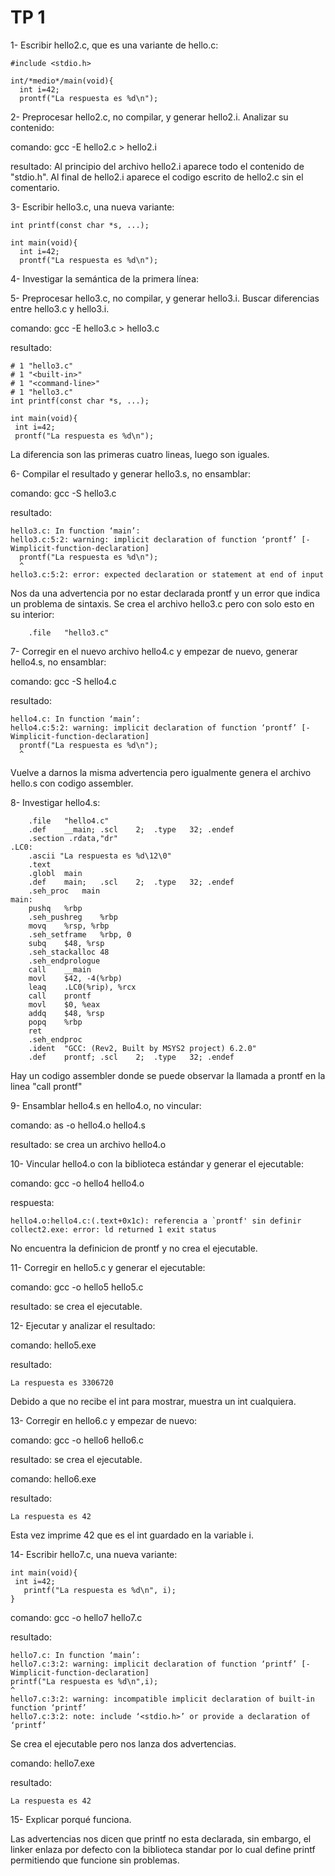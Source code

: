 # TP 1
1- Escribir hello2.c, que es una variante de hello.c:

```
#include <stdio.h>

int/*medio*/main(void){
  int i=42;
  prontf("La respuesta es %d\n");
```
2- Preprocesar hello2.c, no compilar, y generar hello2.i. Analizar su
contenido:

comando: gcc -E hello2.c > hello2.i

resultado: Al principio del archivo hello2.i aparece todo el contenido de "stdio.h". Al final de hello2.i aparece el codigo escrito de hello2.c sin el comentario. 

3- Escribir hello3.c, una nueva variante:

```
int printf(const char *s, ...);

int main(void){
  int i=42;
  prontf("La respuesta es %d\n");
```
4- Investigar la semántica de la primera línea:


5- Preprocesar hello3.c, no compilar, y generar hello3.i. Buscar diferencias
entre hello3.c y hello3.i.

comando: gcc -E hello3.c > hello3.c

resultado: 

```
# 1 "hello3.c"
# 1 "<built-in>"
# 1 "<command-line>"
# 1 "hello3.c"
int printf(const char *s, ...);

int main(void){
 int i=42;
 prontf("La respuesta es %d\n");
```
La diferencia son las primeras cuatro lineas, luego son iguales. 

6- Compilar el resultado y generar hello3.s, no ensamblar:

comando: gcc -S hello3.c

resultado:
```
hello3.c: In function ‘main’:
hello3.c:5:2: warning: implicit declaration of function ‘prontf’ [-Wimplicit-function-declaration]
  prontf("La respuesta es %d\n");
  ^
hello3.c:5:2: error: expected declaration or statement at end of input
```
Nos da una advertencia por no estar declarada prontf y un error que indica un problema de sintaxis. Se crea el archivo hello3.c pero con solo esto en su interior:
```
	.file	"hello3.c"
 ```
 7- Corregir en el nuevo archivo hello4.c y empezar de nuevo, generar
hello4.s, no ensamblar:

comando: gcc -S hello4.c

resultado: 
```
hello4.c: In function ‘main’:
hello4.c:5:2: warning: implicit declaration of function ‘prontf’ [-Wimplicit-function-declaration]
  prontf("La respuesta es %d\n");
  ^
```
Vuelve a darnos la misma advertencia pero igualmente genera el archivo hello.s con codigo assembler.

8- Investigar hello4.s:
```
	.file	"hello4.c"
	.def	__main;	.scl	2;	.type	32;	.endef
	.section .rdata,"dr"
.LC0:
	.ascii "La respuesta es %d\12\0"
	.text
	.globl	main
	.def	main;	.scl	2;	.type	32;	.endef
	.seh_proc	main
main:
	pushq	%rbp
	.seh_pushreg	%rbp
	movq	%rsp, %rbp
	.seh_setframe	%rbp, 0
	subq	$48, %rsp
	.seh_stackalloc	48
	.seh_endprologue
	call	__main
	movl	$42, -4(%rbp)
	leaq	.LC0(%rip), %rcx
	call	prontf
	movl	$0, %eax
	addq	$48, %rsp
	popq	%rbp
	ret
	.seh_endproc
	.ident	"GCC: (Rev2, Built by MSYS2 project) 6.2.0"
	.def	prontf;	.scl	2;	.type	32;	.endef
```
Hay un codigo assembler donde se puede observar la llamada a prontf en la linea "call prontf"

9- Ensamblar hello4.s en hello4.o, no vincular:

comando: as -o hello4.o hello4.s

resultado: se crea un archivo hello4.o 

10- Vincular hello4.o con la biblioteca estándar y generar el ejecutable:

comando: gcc -o hello4 hello4.o

respuesta:
```
hello4.o:hello4.c:(.text+0x1c): referencia a `prontf' sin definir
collect2.exe: error: ld returned 1 exit status
```
No encuentra la definicion de prontf y no crea el ejecutable. 

11- Corregir en hello5.c y generar el ejecutable:

comando: gcc -o hello5 hello5.c 

resultado: se crea el ejecutable. 

12- Ejecutar y analizar el resultado:

comando: hello5.exe

resultado: 
```
La respuesta es 3306720
```
Debido a que no recibe el int para mostrar, muestra un int cualquiera. 

13- Corregir en hello6.c y empezar de nuevo:

comando: gcc -o hello6 hello6.c

resultado: se crea el ejecutable.

comando: hello6.exe

resultado: 
```
La respuesta es 42
```
Esta vez imprime 42 que es el int guardado en la variable i. 

14- Escribir hello7.c, una nueva variante:
```
int main(void){
 int i=42;
   printf("La respuesta es %d\n", i);
}
```
comando: gcc -o hello7 hello7.c

resultado: 
```
hello7.c: In function ‘main’:
hello7.c:3:2: warning: implicit declaration of function ‘printf’ [-Wimplicit-function-declaration]
printf("La respuesta es %d\n",i);
^
hello7.c:3:2: warning: incompatible implicit declaration of built-in function ‘printf’
hello7.c:3:2: note: include ‘<stdio.h>’ or provide a declaration of ‘printf’
```
Se crea el ejecutable pero nos lanza dos advertencias. 

comando: hello7.exe

resultado:
```
La respuesta es 42
```
15- Explicar porqué funciona.

Las advertencias nos dicen que printf no esta declarada, sin embargo, el linker enlaza por defecto con la biblioteca standar por lo cual define printf permitiendo que funcione sin problemas. 




